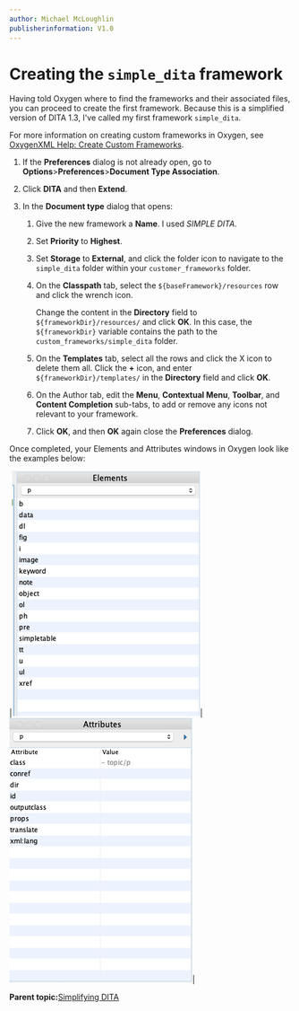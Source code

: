 ```yaml
---
author: Michael McLoughlin
publisherinformation: V1.0
---
```


# Creating the `simple_dita` framework

Having told Oxygen where to find the frameworks and their associated files, you can proceed to create the first framework. Because this is a simplified version of DITA 1.3, I've called my first framework `simple_dita`.

For more information on creating custom frameworks in Oxygen, see [OxygenXML Help: Create Custom Frameworks](https://www.oxygenxml.com/doc/versions/25.0/ug-editor/topics/author-devel-guide-intro.html?hl=creating%2Cconfiguring%2Ccustom%2Cframeworks).

1.  If the **Preferences** dialog is not already open, go to **Options**\>**Preferences**\>**Document Type Association**.

2.  Click **DITA** and then **Extend**.

3.  In the **Document type** dialog that opens:

    1.  Give the new framework a **Name**. I used *SIMPLE DITA*.

    2.  Set **Priority** to **Highest**.

    3.  Set **Storage** to **External**, and click the folder icon to navigate to the `simple_dita` folder within your `customer_frameworks` folder.

    4.  On the **Classpath** tab, select the `${baseFramework}/resources` row and click the wrench icon.

        Change the content in the **Directory** field to `${frameworkDir}/resources/` and click **OK**. In this case, the `${frameworkDir}` variable contains the path to the `custom_frameworks/simple_dita` folder.

    5.  On the **Templates** tab, select all the rows and click the X icon to delete them all. Click the **+** icon, and enter `${frameworkDir}/templates/` in the **Directory** field and click **OK**.

    6.  On the Author tab, edit the **Menu**, **Contextual Menu**, **Toolbar**, and **Content Completion** sub-tabs, to add or remove any icons not relevant to your framework.

    7.  Click **OK**, and then **OK** again close the **Preferences** dialog.


Once completed, your Elements and Attributes windows in Oxygen look like the examples below:

|![Oxygen Elements window](media/elements.png)|![Oxygen Attributes window](media/attrs.png)|

**Parent topic:**[Simplifying DITA](simplifying-dita.md)

